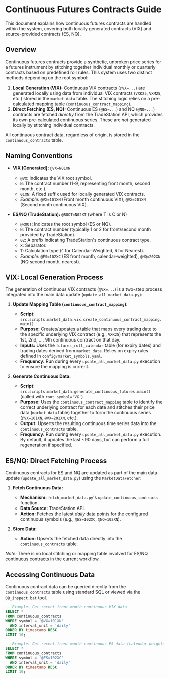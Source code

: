 # Continuous Futures Contracts Guide

This document explains how continuous futures contracts are handled within the system, covering both locally generated contracts (VIX) and source-provided contracts (ES, NQ).

## Overview

Continuous futures contracts provide a synthetic, unbroken price series for a futures instrument by stitching together individual monthly or quarterly contracts based on predefined roll rules. This system uses two distinct methods depending on the root symbol:

1.  **Local Generation (VIX):** Continuous VIX contracts (`@VX=...`) are generated locally using data from individual VIX contracts (`VXK25`, `VXM25`, etc.) stored in the `market_data` table. The stitching logic relies on a pre-calculated mapping table (`continuous_contract_mapping`).
2.  **Direct Fetching (ES, NQ):** Continuous ES (`@ES=...`) and NQ (`@NQ=...`) contracts are fetched *directly* from the TradeStation API, which provides its own pre-calculated continuous series. These are *not* generated locally by stitching individual contracts.

All continuous contract data, regardless of origin, is stored in the `continuous_contracts` table.

## Naming Conventions

*   **VIX (Generated):** `@VX=N01XN`
    *   `@VX`: Indicates the VIX root symbol.
    *   `N`: The contract number (1-9, representing front month, second month, etc.).
    *   `01XN`: A fixed suffix used for locally generated VIX contracts.
    *   *Example:* `@VX=101XN` (Front month continuous VIX), `@VX=201XN` (Second month continuous VIX).

*   **ES/NQ (TradeStation):** `@ROOT=N02XT` (where T is C or N)
    *   `@ROOT`: Indicates the root symbol (ES or NQ).
    *   `N`: The contract number (typically 1 or 2 for front/second month provided by TradeStation).
    *   `02`: A prefix indicating TradeStation's continuous contract type.
    *   `X`: Separator.
    *   `T`: Calculation type (`C` for Calendar-Weighted, `N` for Nearest).
    *   *Example:* `@ES=102XC` (ES front month, calendar-weighted), `@NQ=202XN` (NQ second month, nearest).

## VIX: Local Generation Process

The generation of continuous VIX contracts (`@VX=...`) is a two-step process integrated into the main data update (`update_all_market_data.py`):

1.  **Update Mapping Table (`continuous_contract_mapping`):**
    *   **Script:** `src.scripts.market_data.vix.create_continuous_contract_mapping.main()`
    *   **Purpose:** Creates/updates a table that maps every trading date to the specific underlying VIX contract (e.g., `VXK25`) that represents the 1st, 2nd, ..., 9th continuous contract on that day.
    *   **Inputs:** Uses the `futures_roll_calendar` table (for expiry dates) and trading dates derived from `market_data`. Relies on expiry rules defined in `config/market_symbols.yaml`.
    *   **Frequency:** Run during every `update_all_market_data.py` execution to ensure the mapping is current.

2.  **Generate Continuous Data:**
    *   **Script:** `src.scripts.market_data.generate_continuous_futures.main()` (called with `root_symbol='VX'`)
    *   **Purpose:** Uses the `continuous_contract_mapping` table to identify the correct underlying contract for each date and stitches their price data (`market_data` table) together to form the continuous series (`@VX=101XN`, `@VX=201XN`, etc.).
    *   **Output:** Upserts the resulting continuous time series data into the `continuous_contracts` table.
    *   **Frequency:** Run during every `update_all_market_data.py` execution. By default, it updates the last ~90 days, but can perform a full regeneration if specified.

## ES/NQ: Direct Fetching Process

Continuous contracts for ES and NQ are updated as part of the main data update (`update_all_market_data.py`) using the `MarketDataFetcher`:

1.  **Fetch Continuous Data:**
    *   **Mechanism:** `fetch_market_data.py`'s `update_continuous_contracts` function.
    *   **Data Source:** TradeStation API.
    *   **Action:** Fetches the latest *daily* data points for the configured continuous symbols (e.g., `@ES=102XC`, `@NQ=102XN`).

2.  **Store Data:**
    *   **Action:** Upserts the fetched data directly into the `continuous_contracts` table.

*Note:* There is no local stitching or mapping table involved for ES/NQ continuous contracts in the current workflow.

## Accessing Continuous Data

Continuous contract data can be queried directly from the `continuous_contracts` table using standard SQL or viewed via the `DB_inspect.bat` tool.

```sql
-- Example: Get recent front-month continuous VIX data
SELECT *
FROM continuous_contracts
WHERE symbol = '@VX=101XN'
  AND interval_unit = 'daily'
ORDER BY timestamp DESC
LIMIT 10;

-- Example: Get recent front-month continuous ES data (calendar-weighted)
SELECT *
FROM continuous_contracts
WHERE symbol = '@ES=102XC'
  AND interval_unit = 'daily'
ORDER BY timestamp DESC
LIMIT 10;
``` 